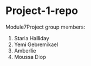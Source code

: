 # Project-1-repo
Module7Project
group members:
1) Starla Halliday
2) Yemi Gebremikael
3) Amberlie 
4) Moussa Diop
